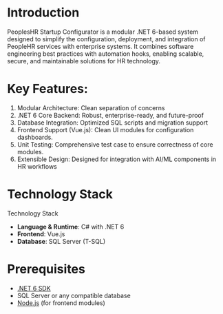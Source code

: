 # Introduction 
PeoplesHR Startup Configurator is a modular .NET 6-based system designed to simplify the configuration, deployment, and integration of PeopleHR services with enterprise systems. It combines software engineering best practices with automation hooks, enabling scalable, secure, and maintainable solutions for HR technology.

# Key Features:
1.  Modular Architecture: Clean separation of concerns
2.  .NET 6 Core Backend: Robust, enterprise-ready, and future-proof
3.  Database Integration: Optimized SQL scripts and migration support
4.	Frontend Support (Vue.js): Clean UI modules for configuration dashboards.
5.	Unit Testing: Comprehensive test case to ensure correctness of core modules.
6.  Extensible Design: Designed for integration with AI/ML components in HR workflows

# Technology Stack
Technology Stack
- **Language & Runtime**: C# with .NET 6  
- **Frontend**: Vue.js  
- **Database**: SQL Server (T-SQL)  

# Prerequisites
- [.NET 6 SDK](https://dotnet.microsoft.com/en-us/download/dotnet/6.0)  
- SQL Server or any compatible database  
- [Node.js](https://nodejs.org/) (for frontend modules)  
